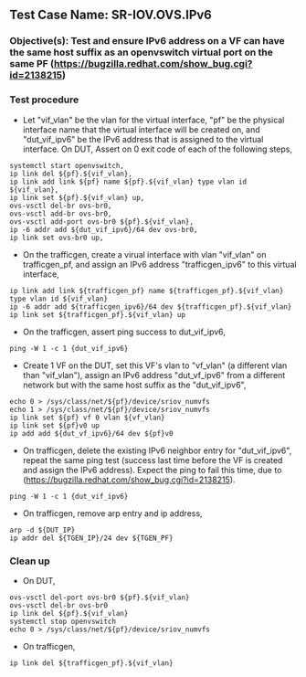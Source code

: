 
## Test Case Name: SR-IOV.OVS.IPv6

### Objective(s): Test and ensure IPv6 address on a VF can have the same host suffix as an openvswitch virtual port on the same PF (https://bugzilla.redhat.com/show_bug.cgi?id=2138215)  

### Test procedure

* Let "vif_vlan" be the vlan for the virtual interface, "pf" be the physical interface name that the virtual interface will be created on, and "dut_vif_ipv6" be the IPv6 address that is assigned to the virtual interface. On DUT, Assert on 0 exit code of each of the following steps,
```
systemctl start openvswitch,
ip link del ${pf}.${vif_vlan},
ip link add link ${pf} name ${pf}.${vif_vlan} type vlan id ${vif_vlan},
ip link set ${pf}.${vif_vlan} up,
ovs-vsctl del-br ovs-br0,
ovs-vsctl add-br ovs-br0,
ovs-vsctl add-port ovs-br0 ${pf}.${vif_vlan},
ip -6 addr add ${dut_vif_ipv6}/64 dev ovs-br0,
ip link set ovs-br0 up,
```

* On the trafficgen, create a virual interface with vlan "vif_vlan" on trafficgen_pf, and assign an IPv6 address "trafficgen_ipv6" to this virtual interface,
```
ip link add link ${trafficgen_pf} name ${trafficgen_pf}.${vif_vlan} type vlan id ${vif_vlan}
ip -6 addr add ${trafficgen_ipv6}/64 dev ${trafficgen_pf}.${vif_vlan}
ip link set ${trafficgen_pf}.${vif_vlan} up
```

* On the trafficgen, assert ping success to dut_vif_ipv6,
```
ping -W 1 -c 1 {dut_vif_ipv6}
```

* Create 1 VF on the DUT, set this VF's vlan to "vf_vlan" (a different vlan than "vif_vlan"), assign an IPv6 address "dut_vf_ipv6" from a different network but with the same host suffix as the "dut_vif_ipv6",
```
echo 0 > /sys/class/net/${pf}/device/sriov_numvfs
echo 1 > /sys/class/net/${pf}/device/sriov_numvfs
ip link set ${pf} vf 0 vlan ${vf_vlan}
ip link set ${pf}v0 up
ip add add ${dut_vf_ipv6}/64 dev ${pf}v0
```

* On trafficgen, delete the existing IPv6 neighbor entry for "dut_vif_ipv6", repeat the same ping test (success last time before the VF is created and assign the IPv6 address). Expect the ping to fail this time, due to (https://bugzilla.redhat.com/show_bug.cgi?id=2138215).
```
ping -W 1 -c 1 {dut_vif_ipv6}
```

* On trafficgen, remove arp entry and ip address,
```
arp -d ${DUT_IP}
ip addr del ${TGEN_IP}/24 dev ${TGEN_PF}
```

### Clean up

* On DUT,
```
ovs-vsctl del-port ovs-br0 ${pf}.${vif_vlan}
ovs-vsctl del-br ovs-br0
ip link del ${pf}.${vif_vlan}
systemctl stop openvswitch
echo 0 > /sys/class/net/${pf}/device/sriov_numvfs
```

* On trafficgen,
```
ip link del ${trafficgen_pf}.${vif_vlan}
```

